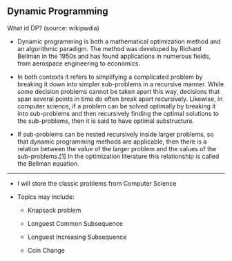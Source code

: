 ## Dynamic Programming  

What id DP?  (source: wikipwdia)

* Dynamic programming is both a mathematical optimization method and an algorithmic paradigm. The method was developed by Richard Bellman in the 1950s and has found applications in numerous fields, from aerospace engineering to economics.  

* In both contexts it refers to simplifying a complicated problem by breaking it down into simpler sub-problems in a recursive manner. While some decision problems cannot be taken apart this way, decisions that span several points in time do often break apart recursively. Likewise, in computer science, if a problem can be solved optimally by breaking it into sub-problems and then recursively finding the optimal solutions to the sub-problems, then it is said to have optimal substructure.  

* If sub-problems can be nested recursively inside larger problems, so that dynamic programming methods are applicable, then there is a relation between the value of the larger problem and the values of the sub-problems.[1] In the optimization literature this relationship is called the Bellman equation.

---

- I will store the classic problems from Computer Science

- Topics may include:  
    
    - Knapsack problem  

    - Longuest Common Subsequence

    - Longuest Increasing Subsequence

    - Coin Change